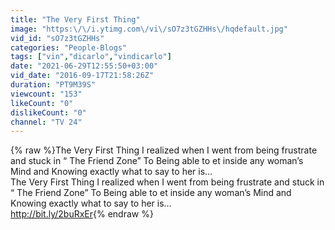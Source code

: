 ```yaml
---
title: "The Very First Thing"
image: "https:\/\/i.ytimg.com\/vi\/sO7z3tGZHHs\/hqdefault.jpg"
vid_id: "sO7z3tGZHHs"
categories: "People-Blogs"
tags: ["vin","dicarlo","vindicarlo"]
date: "2021-06-29T12:55:50+03:00"
vid_date: "2016-09-17T21:58:26Z"
duration: "PT9M39S"
viewcount: "153"
likeCount: "0"
dislikeCount: "0"
channel: "TV 24"
---
```

{% raw %}The Very First Thing I realized when I went from being frustrate and stuck in “ The Friend Zone” To Being able to et inside any woman’s Mind and Knowing exactly what to say to her is…<br />The Very First Thing I realized when I went from being frustrate and stuck in “ The Friend Zone” To Being able to et inside any woman’s Mind and Knowing exactly what to say to her is…<br /><a rel="nofollow" target="blank" href="http://bit.ly/2buRxEr">http://bit.ly/2buRxEr</a>{% endraw %}
